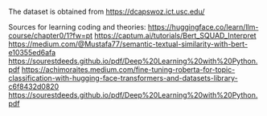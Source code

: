 The dataset is obtained from https://dcapswoz.ict.usc.edu/

Sources for learning coding and theories:
https://huggingface.co/learn/llm-course/chapter0/1?fw=pt
https://captum.ai/tutorials/Bert_SQUAD_Interpret
https://medium.com/@Mustafa77/semantic-textual-similarity-with-bert-e10355ed6afa
https://sourestdeeds.github.io/pdf/Deep%20Learning%20with%20Python.pdf
https://achimoraites.medium.com/fine-tuning-roberta-for-topic-classification-with-hugging-face-transformers-and-datasets-library-c6f8432d0820
https://sourestdeeds.github.io/pdf/Deep%20Learning%20with%20Python.pdf
